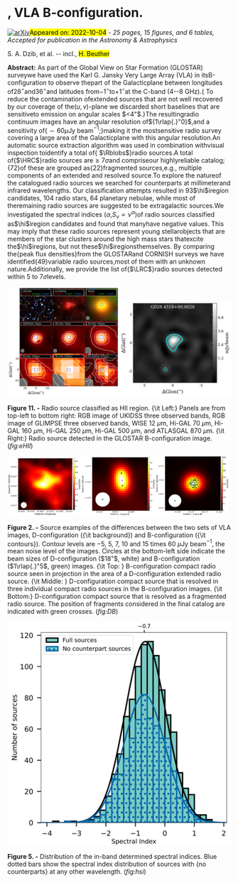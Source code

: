 <div class="macros" style="visibility:hidden;">
$\newcommand{\ensuremath}{}$
$\newcommand{\xspace}{}$
$\newcommand{\object}[1]{\texttt{#1}}$
$\newcommand{\farcs}{{.}''}$
$\newcommand{\farcm}{{.}'}$
$\newcommand{\arcsec}{''}$
$\newcommand{\arcmin}{'}$
$\newcommand{\ion}[2]{#1#2}$
$\newcommand{\textsc}[1]{\textrm{#1}}$
$\newcommand{\hl}[1]{\textrm{#1}}$
$\newcommand{\ie}{i.e., }$
$\newcommand{\lsun}{L_\odot}$
$\newcommand{\msun}{M_\odot}$
$\newcommand{\rsun}{R_\odot}$
$\newcommand{\hi}{H~{\sc i}}$
$\newcommand{\hii}{H~{\sc ii}}$
$\newcommand{\uchii}{UC H~{\sc ii}}$
$\newcommand{\hchii}{HC H~{\sc ii}}$
$\newcommand{\sex}{\texttt{SExtractor}}$
$\newcommand{\blobcat}{\texttt{BLOBCAT}}$
$\newcommand{\rms}{r.m.s.}$
$\newcommand{\submm}{submillimetre}$
$\newcommand{\Submm}{Submillimetre}$
$\newcommand{\glo}{GLOSTAR}$
$\newcommand{\atlas}{ATLASGAL}$
$\newcommand{\fstblobs}{3880}$
$\newcommand{\Rblobs}{3325}$
$\newcommand{\Spblobs}{555}$
$\newcommand{\HRC}{1457}$
$\newcommand{\LRC}{1866}$
$\newcommand{\Plike}{904}$
$\newcommand{\Clike}{455}$
$\newcommand{\Elike}{100}$
$\newcommand{\arraystretch}{1.1}$
$\newcommand{\arraystretch}{1.1}$
$\newcommand{\arraystretch}{1.4}$
$\newcommand{\arraystretch}{1.4}$
$\newcommand{\arraystretch}{1.1}$
$\newcommand{\arraystretch}{1.1}$</div>

<div class="macros" style="visibility:hidden;">
$\newcommand{$\ensuremath$}{}$
$\newcommand{$\xspace$}{}$
$\newcommand{$\object$}[1]{\texttt{#1}}$
$\newcommand{$\farcs$}{{.}''}$
$\newcommand{$\farcm$}{{.}'}$
$\newcommand{$\arcsec$}{''}$
$\newcommand{$\arcmin$}{'}$
$\newcommand{$\ion$}[2]{#1#2}$
$\newcommand{$\textsc$}[1]{\textrm{#1}}$
$\newcommand{$\hl$}[1]{\textrm{#1}}$
$\newcommand{$\ie$}{i.e., }$
$\newcommand{$\lsun$}{L_\odot}$
$\newcommand{$\msun$}{M_\odot}$
$\newcommand{$\rsun$}{R_\odot}$
$\newcommand{$\hi$}{H~{\sc i}}$
$\newcommand{$\hi$i}{H~{\sc ii}}$
$\newcommand{$\uchii$}{UC H~{\sc ii}}$
$\newcommand{$\hchii$}{HC H~{\sc ii}}$
$\newcommand{$\sex$}{\texttt{SExtractor}}$
$\newcommand{$\blobcat$}{\texttt{BLOBCAT}}$
$\newcommand{$\rms$}{r.m.s.}$
$\newcommand{$\submm$}{submillimetre}$
$\newcommand{$\Submm$}{Submillimetre}$
$\newcommand{$\glo$}{GLOSTAR}$
$\newcommand{$\atlas$}{ATLASGAL}$
$\newcommand{$\fstblobs$}{3880}$
$\newcommand{$\Rblobs$}{3325}$
$\newcommand{$\Spblobs$}{555}$
$\newcommand{$\HRC$}{1457}$
$\newcommand{$\LRC$}{1866}$
$\newcommand{$\Plike$}{904}$
$\newcommand{$\Clike$}{455}$
$\newcommand{$\Elike$}{100}$
$\newcommand{$\arraystretch$}{1.1}$
$\newcommand{$\arraystretch$}{1.1}$
$\newcommand{$\arraystretch$}{1.4}$
$\newcommand{$\arraystretch$}{1.4}$
$\newcommand{$\arraystretch$}{1.1}$
$\newcommand{$\arraystretch$}{1.1}$</div>



<div id="title">

# , VLA B-configuration.

</div>
<div id="comments">

[![arXiv](https://img.shields.io/badge/arXiv-2210.00560-b31b1b.svg)](https://arxiv.org/abs/2210.00560)<mark>Appeared on: 2022-10-04</mark> - _25 pages, 15 figures, and 6 tables, Accepted for publication in the Astronomy \& Astrophysics_

</div>
<div id="authors">

S. A. Dzib, et al. -- incl., <mark><mark>H. Beuther</mark></mark>

</div>
<div id="abstract">

**Abstract:** As part of the Global View on Star Formation (GLOSTAR) surveywe have used the Karl G. Jansky Very Large Array (VLA) in itsB-configuration to observe thepart of the Galacticplane between   longitudes of$28^\circ$and$36^\circ$and  latitudes from$-1^\circ$to$+1^\circ$at the C-band (4--8 GHz).{ To reduce the contamination ofextended sources that are not well recovered by our coverage of the($u, v$)-plane we discarded short baselines that are sensitiveto emission on angular scales $<4"$.}The resultingradio continuum images have an angular resolution of${1\rlap{.}"0}$,and a sensitivity of{${\sim60 \mu}$Jy beam$^{-1}$;}making it the mostsensitive radio survey covering a large area of the Galacticplane with this angular resolution.An automatic source extraction algorithm was used in combination withvisual inspection toidentify a total of{ $\Rblobs$}radio sources.A total of{$\HRC$}radio sources are$\geq7\sigma$and compriseour highlyreliable catalog;{72}of these are grouped as{22}fragmented sources,e.g., multiple components of an extended and resolved source.To explore the natureof the catalogued radio sources we searched for counterparts at millimeterand infrared wavelengths. Our classification attempts resulted in 93$\hi$iregion candidates,  104  radio stars,  64  planetary nebulae, while most of theremaining radio sources are suggested to be extragalactic sources.We investigated the spectral indices ($\alpha$,$S_\nu\propto\nu^{\alpha}$)of radio sources classified as$\hi$iregion candidates and found that manyhave negative values. This may imply that these radio sources represent young  stellarobjects that are members of the star clusters around the high mass stars thatexcite the$\hi$iregions, but not these$\hi$iregionsthemselves. By comparing the{peak flux densities}from the GLOSTARand CORNISH surveys we have identified{49}variable radio sources,most of them with an unknown nature.Additionally, we provide the list of{$\LRC$}radio sources detected within 5 to 7$\sigma$levels.

</div>

<div id="div_fig1">

<img src="tmp_2210.00560/./HII_MB9.png" alt="Fig11.1" width="50%"/><img src="tmp_2210.00560/./HII_5ghz_radio.png" alt="Fig11.2" width="50%"/>

**Figure 11. -** Radio source classified as HII region. {\it Left:} Panels are from top-left to
    bottom right: RGB image of UKIDSS three observed bands, RGB image of GLIMPSE
    three observed bands, WISE 12 $\mu$m, Hi-GAL 70 $\mu$m, Hi-GAL 160 $\mu$m,
    Hi-GAL 250 $\mu$m, Hi-GAL 500 $\mu$m, and ATLASGAL 870 $\mu$m. {\it Right:}
    Radio source detected in the GLOSTAR B-configuration image. (*fig:eHII*)

</div>
<div id="div_fig2">

<img src="tmp_2210.00560/./0norelated.png" alt="Fig2.1" width="33%"/><img src="tmp_2210.00560/./0resolved.png" alt="Fig2.2" width="33%"/><img src="tmp_2210.00560/./0fragmented.png" alt="Fig2.3" width="33%"/>

**Figure 2. -** Source examples of the differences between the two sets of VLA images, D-configuration ({\it background}) and
    B-configuration ({\it contours}). Contour levels are $-5$, 5, 7, 10 and 15 times 60 $\mu$Jy beam$^{-1}$, the mean noise level of the images. Circles at the bottom-left side indicate the beam sizes of D-configuration ($18"$, white) and B-configuration ($1\rlap{.}"5$, green) images. {\it Top: } B-configuration compact radio source seen in projection in the area of a D-configuration extended radio source. {\it Middle: } D-configuration compact source that is resolved in three individual compact radio sources in the B-configuration images. {\it Bottom:} D-configuration compact source that is resolved as a fragmented radio source. The position of fragments considered in the final catalog are indicated with green crosses.   (*fig:DB*)

</div>
<div id="div_fig3">

<img src="tmp_2210.00560/./HistoSI.png" alt="Fig5" width="100%"/>

**Figure 5. -** Distribution of the in-band determined spectral indices. Blue dotted bars
    show the spectral index distribution of sources with {no counterparts} at any other
    wavelength. (*fig:hsi*)

</div>